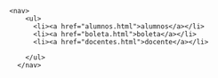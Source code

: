 
<html lang="en">
<head>
    <meta charset="UTF-8">
    <meta name="viewport" content="width=device-width, initial-scale=1.0">
    <title>Document</title>
</head>
<body>
        
        
    <nav>
        <ul>
          <li><a href="alumnos.html">alumnos</a></li>
          <li><a href="boleta.html">boleta</a></li>
          <li><a href="docentes.html">docente</a></li>
        
        </ul>
      </nav>
</body>
</html>
